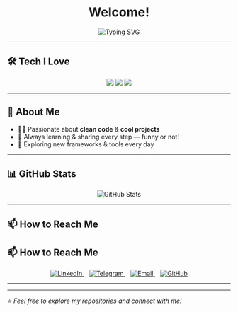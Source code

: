 
<h1 align="center">Welcome!</h1>

<p align="center">
  <img src="https://readme-typing-svg.demolab.com?font=Fira+Code&weight=500&size=24&pause=1000&color=36BCF7&center=true&vCenter=true&width=435&lines=I+love+JavaScript+%F0%9F%92%BB;TypeScript+Fan+%F0%9F%94%B7;Node.js+Backends+%E2%9A%99%EF%B8%8F;Always+Learning+%F0%9F%9A%80" alt="Typing SVG" />
</p>

---

## 🛠️ Tech I Love

<p align="center">
  <img src="https://img.shields.io/badge/JavaScript-F7DF1E?style=for-the-badge&logo=javascript&logoColor=black" />
  <img src="https://img.shields.io/badge/TypeScript-007ACC?style=for-the-badge&logo=typescript&logoColor=white" />
  <img src="https://img.shields.io/badge/Node.js-339933?style=for-the-badge&logo=node.js&logoColor=white" />
</p>

---

## 🚀 About Me

- 🧑‍💻 Passionate about **clean code** & **cool projects**
- 🎯 Always learning & sharing every step — funny or not!
- 🌱 Exploring new frameworks & tools every day

---

## 📊 GitHub Stats

<p align="center">
  <img src="https://github-readme-stats.vercel.app/api?username=AliGhanbariDev&show_icons=true&theme=tokyonight" alt="GitHub Stats" />
</p>

---

## 📫 How to Reach Me  
## 📫 How to Reach Me  

<p align="center">
  <a href="https://www.linkedin.com/in/ali-ghanbari-b87325320" target="_blank">
    <img src="https://img.shields.io/badge/LinkedIn-0A66C2?style=for-the-badge&logo=linkedin&logoColor=white" alt="LinkedIn" />
  </a>
  &nbsp;&nbsp;
  <a href="https://t.me/Alighanbari_1379" target="_blank">
    <img src="https://img.shields.io/badge/Telegram-26A5E4?style=for-the-badge&logo=telegram&logoColor=white" alt="Telegram" />
  </a>
  &nbsp;&nbsp;
  <a href="mailto:ghanbari022@gmail.com" target="_blank">
    <img src="https://img.shields.io/badge/Email-D14836?style=for-the-badge&logo=gmail&logoColor=white" alt="Email" />
  </a>
  &nbsp;&nbsp;
  <a href="https://github.com/AliGhanbariDev" target="_blank">
    <img src="https://img.shields.io/badge/GitHub-181717?style=for-the-badge&logo=github&logoColor=white" alt="GitHub" />
  </a>
</p>


---



---

⭐️ *Feel free to explore my repositories and connect with me!* 

